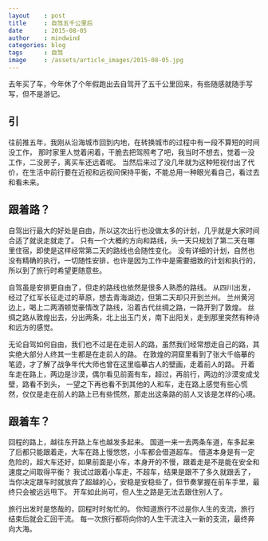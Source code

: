 ```yaml
---
layout    : post
title     : 自驾五千公里后
date      : 2015-08-05
author    : mindwind
categories: blog
tags      : 自驾
image     : /assets/article_images/2015-08-05.jpg
---
```



去年买了车，今年休了个年假跑出去自驾开了五千公里回来，有些随感就随手写写，但不是游记。


## 引
往前推五年，我刚从沿海城市回到内地，在转换城市的过程中有一段不算短的时间没工作，
那时家里人觉着闲着，干脆去把驾照考了吧，我当时不想去，觉着一没工作，二没房子，离买车还远着呢。
当然后来过了没几年就为这种短视付出了代价，在生活中前行要在近视和远视间保持平衡，不能总用一种眼光看自己，看过去和看未来。


## 跟着路？
自驾出行最大的好处是自由，所以这次出行也没做太多的计划，几乎就是大家时间合适了就说走就走了。
只有一个大概的方向和路线，头一天只规划了第二天在哪里住宿，即使是这样经常第二天的路线也会随性变化。
没有详细的计划，自然也没有精确的执行，一切随性安排，也许是因为工作中是需要细致的计划和执行的，所以到了旅行时希望更随意些。

自驾虽是安排更自由了，但走的路线也依然是很多人熟悉的路线。
从四川出发，经过了红军长征走过的草原，想去青海湖边，但第二天却只开到兰州。
兰州黄河边上，喝上二两酒顿觉豪情改了路线，沿着古代丝绸之路，一路开到了敦煌。
丝绸之路从敦煌出去，分出两条，北上出玉门关，南下出阳关，走到那里突然有种诗和远方的感觉。

无论自驾如何自由，我们也不过是在走前人的路，虽然我们经常想走自己的路，其实绝大部分人终其一生都是在走前人的路。
在敦煌的洞窟里看到了张大千临摹的笔迹，才了解了战争年代大师也曾在这里临摹古人的壁画，走着前人的路。
开着车走在路上，两边是沙漠，偶尔看见前面有车，超过，再前行，两边的沙漠变成戈壁，路看不到头，
一望之下再也看不到其他的人和车，走在路上感觉有些心慌然，仅仅是走在前人的路上已有些慌然，那走出这条路的前人又该是怎样的心境。


## 跟着车？
回程的路上，越往东开路上车也越发多起来。
国道一来一去两条车道，车多起来了后都只能跟着走，大车在路上慢悠悠，小车都会借道超车。
借道本身是有一定危险的，超大车还好，如果前面是小车，本身开的不慢，跟着走是不是能在安全和速度之间取得平衡？
我试过跟着小车走，不超车，结果是跟不了多久就跟丢了，当你决定跟车时就放弃了超越的心，安稳是安稳些了，但节奏掌握在前车手里，最终只会被远远甩下。
开车如此尚可，但人生之路是无法去跟住别人了。


旅行出发时是悠哉的，回程时时匆忙的。
你知道旅行不过是你人生的支流，旅行结束后就会汇回干流。
每一次旅行都将向你的人生干流注入一新的支流，最终奔向大海。
